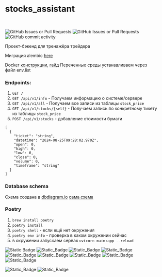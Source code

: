 # stocks_assistant
&nbsp;

![GitHub Issues or Pull Requests](https://img.shields.io/github/issues-pr/ka6ah505/stocks_assistant)
![GitHub Issues or Pull Requests](https://img.shields.io/github/issues-pr-closed/ka6ah505/stocks_assistant)
![GitHub commit activity](https://img.shields.io/github/commit-activity/t/ka6ah505/stocks_assistant)

Проект-бэкенд для тренажёра трейдера

Миграция alembic [here](./migration/README.md)

Docker [конструкции](https://tproger.ru/translations/docker-instuction/), [гайд](https://habr.com/ru/post/310460/)
Переченные среды устанавливаем через файл env.list

### Endpoints:
1. `GET /`
2. `GET /api/v1/info` - Получаем информацию о системе/сервере
3. `GET /api/v1/all` - Получаем все записи из таблицы `stock_price`
4. `GET /api/v1/stocks/{self}` - Получаем запись по конкретному тикету из таблицы `stock_price`
5. `POST /api/v1/stocks` - добавление стоимости бумаги
```josn 
[
  {
    "ticket": "string",
    "datetime": "2024-08-25T09:28:02.970Z",
    "open": 0,
    "high": 0,
    "low": 0,
    "close": 0,
    "volume": 0,
    "timeframe": "string"
  }
]
```

### Database schema
Схема создана в [dbdiagram.io](https://dbdiagram.io) [сама схема](https://dbdiagram.io/embed/624953fed043196e39e57b34)


### Poetry
1. `brew install poetry`
2. `poetry install`
3. `poetry shell` - если ещё нет окружения
4. `poetry env info` - проверка в каком окружении сейчас
5. в окружении запускаем сервак `uvicorn main:app --reload`

![Static Badge](https://img.shields.io/badge/python-3.11-74aa9c?style=for-the-badge&logo=python)
![Static_Badge](https://img.shields.io/badge/fastApi-74aa9c?style=for-the-badge&logo=fastapi)
![Static_Badge](https://img.shields.io/badge/alembic-74aa9c?style=for-the-badge&logo=alembic)
![Static_Badge](https://img.shields.io/badge/sqlalchemy-74aa9c?style=for-the-badge&logo=sqlalchemy)
![Static_Badge](https://img.shields.io/badge/redis-%23DD0031.svg?&style=for-the-badge&logo=redis&logoColor=white)
![Static_Badge](https://img.shields.io/badge/GitHub-100000?style=for-the-badge&logo=github&logoColor=white)
![Static_Badge](https://img.shields.io/badge/PostgreSQL-316192?style=for-the-badge&logo=postgresql&logoColor=white)
![Static_Badge](https://img.shields.io/badge/PyCharm-000000.svg?&style=for-the-badge&logo=PyCharm&logoColor=white)
![Static_Badge](https://img.shields.io/badge/iTerm2-000000?style=for-the-badge&logo=iterm2&logoColor=white)

![Static_Badge](https://github-readme-stats.vercel.app/api/top-langs/?username=Ka6ah505&theme=blue-green)
![Static_Badge](https://github-readme-stats.vercel.app/api?username=ka6ah505&theme=blue-green)